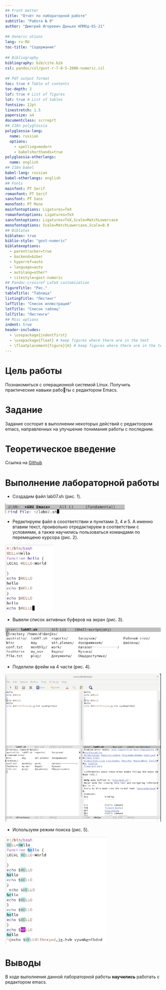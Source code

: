 ```yaml
---
## Front matter
title: "Отчёт по лабораторной работе"
subtitle: "Работа № 9"
author: "Дмитрий Игоревич Данько НПМбд-01-21"

## Generic otions
lang: ru-RU
toc-title: "Содержание"

## Bibliography
bibliography: bib/cite.bib
csl: pandoc/csl/gost-r-7-0-5-2008-numeric.csl

## Pdf output format
toc: true # Table of contents
toc-depth: 2
lof: true # List of figures
lot: true # List of tables
fontsize: 12pt
linestretch: 1.5
papersize: a4
documentclass: scrreprt
## I18n polyglossia
polyglossia-lang:
  name: russian
  options:
	- spelling=modern
	- babelshorthands=true
polyglossia-otherlangs:
  name: english
## I18n babel
babel-lang: russian
babel-otherlangs: english
## Fonts
mainfont: PT Serif
romanfont: PT Serif
sansfont: PT Sans
monofont: PT Mono
mainfontoptions: Ligatures=TeX
romanfontoptions: Ligatures=TeX
sansfontoptions: Ligatures=TeX,Scale=MatchLowercase
monofontoptions: Scale=MatchLowercase,Scale=0.9
## Biblatex
biblatex: true
biblio-style: "gost-numeric"
biblatexoptions:
  - parentracker=true
  - backend=biber
  - hyperref=auto
  - language=auto
  - autolang=other*
  - citestyle=gost-numeric
## Pandoc-crossref LaTeX customization
figureTitle: "Рис."
tableTitle: "Таблица"
listingTitle: "Листинг"
lofTitle: "Список иллюстраций"
lotTitle: "Список таблиц"
lolTitle: "Листинги"
## Misc options
indent: true
header-includes:
  - \usepackage{indentfirst}
  - \usepackage{float} # keep figures where there are in the text
  - \floatplacement{figure}{H} # keep figures where there are in the text
---
```


# Цель работы


Познакомиться с операционной системой Linux. Получить практические навыки работы с редактором Emacs.

# Задание


Задание состорит в выполнении некоторых действий с редактоором emacs, направленных на улучшение понимания работы с последним.

# Теоретическое введение


Ссылка на [Github](https://github.com/DankoDmitry/study_2021-2022_os-intro)

# Выполнение лабораторной работы


 - Создадим файл lab07.sh (рис. 1).

![*Рис. 1.* ](image/1.png)

 - Редактируем файл в сооответствии и пунктами 3, 4 и 5. А именно втавим текст, проивольно отредактируем в соответствии с условиями, а также научились пользоваться командами по перемещеню курсора (рис. 2).

![*Рис. 2.*](image/2.png)

 - Вывели список активных буферов на экран (рис. 3).

![*Рис. 3.*](image/3.png)

 - Поделили фрейм на 4 части (рис. 4).

![*Рис. 4.*](image/4.png)

 - Используем режим поиска (рис. 5).

![*Рис. 5.*](image/5.png)

# Выводы


В ходе выполнения данной лабораторной работы **научились** работать с редактором emacs.
